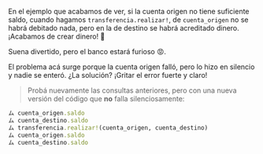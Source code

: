 En el ejemplo que acabamos de ver, si la cuenta origen no tiene suficiente saldo, cuando hagamos `transferencia.realizar!`, de `cuenta_origen` no se habrá debitado nada, pero en la de destino se habrá acreditado dinero. ¡Acabamos de crear dinero! :money_with_wings:

Suena divertido, pero el banco estará furioso :rage:.

El problema acá surge porque la cuenta origen falló, pero lo hizo en silencio y nadie se enteró. ¿La solución? ¡Gritar el error fuerte y claro!

> Probá nuevamente las consultas anteriores, pero con una nueva versión del código que **no** falla silenciosamente:
> 
``` ruby
ム cuenta_origen.saldo
ム cuenta_destino.saldo
ム transferencia.realizar!(cuenta_origen, cuenta_destino)
ム cuenta_origen.saldo
ム cuenta_destino.saldo
```



